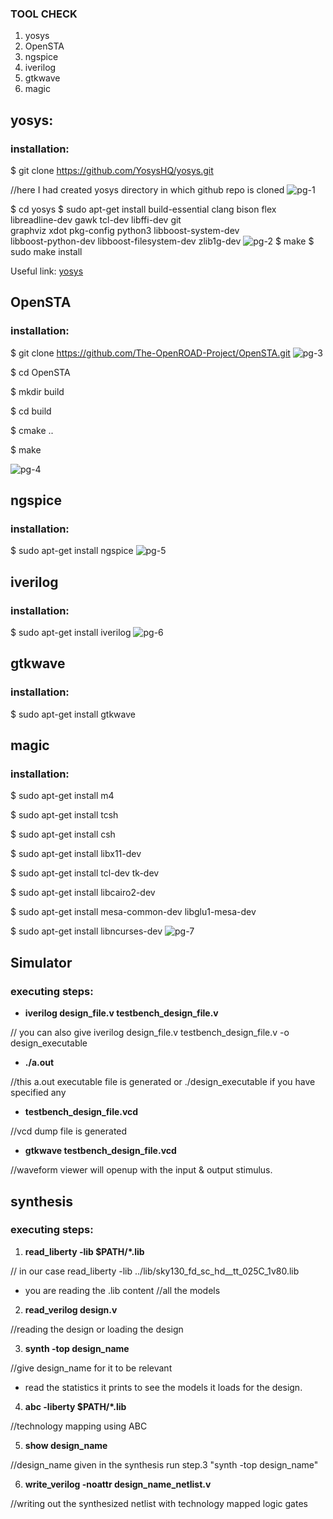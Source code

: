 ### TOOL CHECK
1.   yosys
1.   OpenSTA
1.   ngspice
1.   iverilog
1.   gtkwave
1.   magic


## yosys: 
### installation: 
$ git clone https://github.com/YosysHQ/yosys.git

//here I had created yosys directory in which github repo is cloned
![pg-1](https://user-images.githubusercontent.com/110479456/218370301-4cef7218-eb3a-4345-8f0a-7418a3155380.png)

$ cd yosys
$ sudo apt-get install build-essential clang bison flex \
    libreadline-dev gawk tcl-dev libffi-dev git \
    graphviz xdot pkg-config python3 libboost-system-dev \
    libboost-python-dev libboost-filesystem-dev zlib1g-dev
![pg-2](https://user-images.githubusercontent.com/110479456/218370765-b1a00d43-2b2f-4b47-b226-0ad60fee523c.png)
$ make 
$ sudo make install

Useful link: [yosys](https://yosyshq.readthedocs.io/projects/sby/en/latest/install.html#yosys-yosys-smtbmc-and-abc)


##  OpenSTA
### installation:
$ git clone https://github.com/The-OpenROAD-Project/OpenSTA.git
![pg-3](https://user-images.githubusercontent.com/110479456/218372713-6b00229a-625b-4881-8248-6005fbd92e1a.png)

$ cd OpenSTA

$ mkdir build

$ cd build

$ cmake .. 

$ make

![pg-4](https://user-images.githubusercontent.com/110479456/218374497-c939c539-95ec-4824-b9ae-6caf896eb399.png)


##  ngspice
### installation: 
$ sudo apt-get install ngspice
![pg-5](https://user-images.githubusercontent.com/110479456/218374915-0951760f-f909-4112-bf55-e6b00460532b.png)


##  iverilog
### installation:
$ sudo apt-get install iverilog
![pg-6](https://user-images.githubusercontent.com/110479456/218374944-5399414d-bab0-4734-9166-1237d1030627.png)


##  gtkwave
### installation:
$ sudo apt-get install gtkwave

##  magic
### installation:
$   sudo apt-get install m4

$   sudo apt-get install tcsh

$   sudo apt-get install csh

$   sudo apt-get install libx11-dev

$   sudo apt-get install tcl-dev tk-dev

$   sudo apt-get install libcairo2-dev

$   sudo apt-get install mesa-common-dev libglu1-mesa-dev

$   sudo apt-get install libncurses-dev
![pg-7](https://user-images.githubusercontent.com/110479456/218375598-2665721d-ad5b-485c-a605-3733368646a8.png)



## Simulator
### executing steps:
* **iverilog design_file.v testbench_design_file.v** 

// you can also give iverilog design_file.v testbench_design_file.v -o design_executable

* **./a.out** 

//this a.out executable file is generated or ./design_executable if you have specified any

* **testbench_design_file.vcd** 

//vcd dump file is generated

* **gtkwave testbench_design_file.vcd** 

//waveform viewer will openup with the input & output stimulus.


## synthesis
### executing steps:
1. **read_liberty -lib $PATH/*.lib** 

// in our case read_liberty -lib ../lib/sky130_fd_sc_hd__tt_025C_1v80.lib

* you are reading the .lib content //all the models

2. **read_verilog design.v**

//reading the design or loading the design

3. **synth -top design_name**

//give design_name for it to be relevant

* read the statistics it prints to see the models it loads for the design.

4. **abc -liberty $PATH/*.lib**

//technology mapping using ABC

5. **show design_name**

//design_name given in the synthesis run step.3 "synth -top design_name"

6. **write_verilog -noattr design_name_netlist.v**

//writing out the synthesized netlist with technology mapped logic gates
